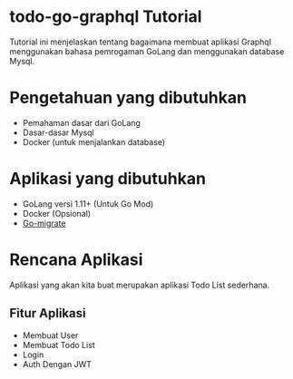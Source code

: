 # todo-go-graphql Tutorial

Tutorial ini menjelaskan tentang bagaimana membuat aplikasi Graphql menggunakan bahasa pemrogaman GoLang dan menggunakan database Mysql.

# Pengetahuan yang dibutuhkan

- Pemahaman dasar dari GoLang
- Dasar-dasar Mysql
- Docker (untuk menjalankan database)

# Aplikasi yang dibutuhkan

- GoLang versi 1.11+ (Untuk Go Mod)
- Docker (Opsional)
- [Go-migrate](https://github.com/golang-migrate/migrate)

# Rencana Aplikasi

Aplikasi yang akan kita buat merupakan aplikasi Todo List sederhana.

## Fitur Aplikasi

- Membuat User
- Membuat Todo List
- Login
- Auth Dengan JWT